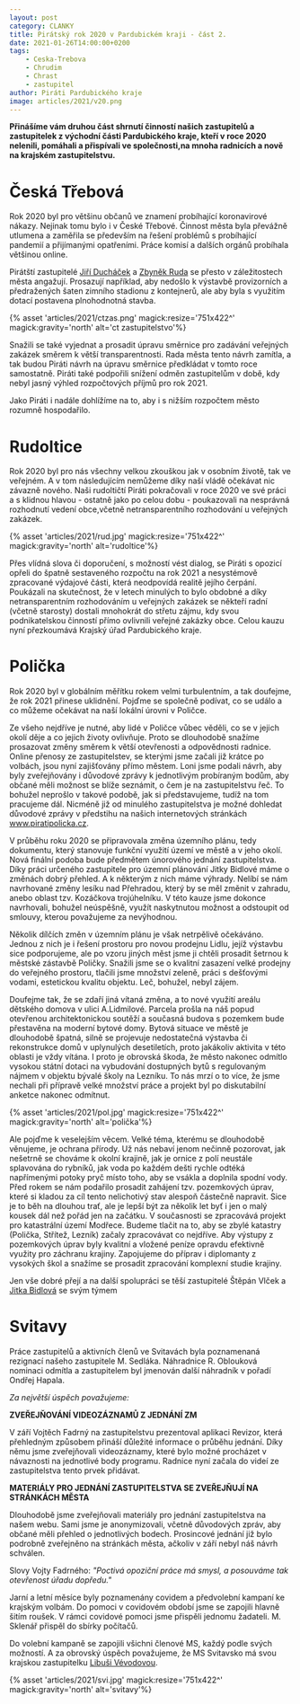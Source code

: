 ```yaml
---
layout: post
category: CLANKY
title: Pirátský rok 2020 v Pardubickém kraji - část 2.
date: 2021-01-26T14:00:00+0200
tags: 
    - Ceska-Trebova
    - Chrudim
    - Chrast
    - zastupitel
author: Piráti Pardubického kraje
image: articles/2021/v20.png
---
```

**Přinášíme vám druhou část shrnutí činností našich zastupitelů a zastupitelek z východní části Pardubického kraje, kteří v roce 2020 nelenili, pomáhali a přispívali ve společnosti,na mnoha radnicích a nově na krajském zastupitelstvu.**

# Česká Třebová

Rok 2020 byl pro většinu občanů ve znamení probíhající koronavirové nákazy. Nejinak tomu bylo i v České Třebové. Činnost města byla převážně utlumena a zaměřila se především na řešení problémů s probíhající pandemií a přijímanými opatřeními. Práce komisí a dalších orgánů probíhala většinou online. 


Pirátští zastupitelé [Jiří Ducháček](https://pardubicky.pirati.cz/lide/jiri.duchacek/) a [Zbyněk Ruda](https://pardubicky.pirati.cz/lide/zbynek-ruda/) se přesto v záležitostech města angažují.
Prosazují například, aby nedošlo k výstavbě provizorních a předražených šaten zimního stadionu z kontejnerů, ale aby byla s využitím dotací postavena plnohodnotná stavba.

 {% asset 'articles/2021/ctzas.png' magick:resize='751x422^' 
magick:gravity='north' alt='ct zastupitelstvo'%}

Snažili se také vyjednat a prosadit úpravu směrnice pro zadávání veřejných zakázek směrem k větší transparentnosti. Rada města tento návrh zamítla, a tak budou Piráti návrh na úpravu směrnice předkládat v tomto roce samostatně. Piráti také podpořili snížení odměn zastupitelům v době, kdy nebyl jasný výhled rozpočtových příjmů pro rok 2021.

Jako Piráti i nadále dohlížíme na to, aby i s nižším rozpočtem město rozumně hospodařilo.

# Rudoltice

Rok 2020 byl pro nás všechny velkou zkouškou jak v osobním životě, tak ve veřejném. A v tom následujícím nemůžeme díky naší vládě očekávat nic závazně nového. Naši rudoltičtí Piráti pokračovali v roce 2020 ve své práci a s klidnou hlavou - ostatně jako po celou dobu - poukazovali na nesprávná rozhodnutí vedení obce,včetně netransparentního rozhodování u veřejných zakázek.

 {% asset 'articles/2021/rud.jpg' magick:resize='751x422^' 
magick:gravity='north' alt='rudoltice'%}

Přes vlídná slova či doporučení, s možností vést dialog, se Piráti s opozicí opřeli do špatně sestaveného rozpočtu na rok 2021 a nesystémově zpracované výdajové části, která neodpovídá realitě jejího čerpání. Poukázali na skutečnost, že v letech minulých to bylo obdobné a díky netransparentním rozhodováním u veřejných zakázek se někteří radní (včetně starosty) dostali mnohokrát do střetu zájmu, kdy svou podnikatelskou činností přímo ovlivnili veřejné zakázky obce. Celou kauzu nyní přezkoumává Krajský úřad Pardubického kraje.

# Polička

Rok 2020 byl v globálním měřítku rokem velmi turbulentním, a tak doufejme, že rok 2021 přinese uklidnění. Pojďme se společně podívat, co se událo a co můžeme očekávat na naší lokální úrovni v Poličce.

Ze všeho nejdříve je nutné, aby lidé v Poličce vůbec věděli, co se v jejich okolí děje a co jejich životy ovlivňuje. Proto se dlouhodobě snažíme prosazovat změny směrem k větší otevřenosti a odpovědnosti radnice. Online přenosy ze zastupitelstev, se kterými jsme začali již krátce po volbách, jsou nyní zajišťovány přímo městem. Loni jsme podali návrh, aby byly zveřejňovány i důvodové zprávy k jednotlivým probíraným bodům, aby občané měli možnost se blíže seznámit, o čem je na zastupitelstvu řeč. To bohužel neprošlo v takové podobě, jak si představujeme, tudíž na tom pracujeme dál. Nicméně již od minulého zastupitelstva je možné dohledat důvodové zprávy v předstihu na našich internetových stránkách www.piratipolicka.cz.

V průběhu roku 2020 se připravovala změna územního plánu, tedy dokumentu, který stanovuje funkční využití území ve městě a v jeho okolí. Nová finální podoba bude předmětem únorového jednání zastupitelstva. Díky práci určeného zastupitele pro územní plánování Jitky Bidlové máme o změnách dobrý přehled. A k některým z nich máme výhrady. Nelíbí se nám navrhované změny lesíku nad Přehradou, který by se měl změnit v zahradu, anebo oblast tzv. Kozáčkova trojúhelníku. V této kauze jsme dokonce navrhovali, bohužel neúspěšně, využít naskytnutou možnost a odstoupit od smlouvy, kterou považujeme za nevýhodnou.

Několik dílčích změn v územním plánu je však netrpělivě očekáváno. Jednou z nich je i řešení prostoru pro novou prodejnu Lidlu, jejíž výstavbu sice podporujeme, ale po vzoru jiných měst jsme ji chtěli prosadit šetrnou k městské zástavbě Poličky. Snažili jsme se o kvalitní zasazení velké prodejny do veřejného prostoru, tlačili jsme množství zeleně, práci s dešťovými vodami, estetickou kvalitu objektu. Leč, bohužel, nebyl zájem.

Doufejme tak, že se zdaří jiná vítaná změna, a to nové využití areálu dětského domova v ulici A.Lidmilové. Parcela prošla na náš popud otevřenou architektonickou soutěží a současná budova s pozemkem bude přestavěna na moderní bytové domy. Bytová situace ve městě je dlouhodobě špatná, silně se projevuje nedostatečná výstavba či rekonstrukce domů v uplynulých desetiletích, proto jakákoliv aktivita v této oblasti je vždy vítána. I proto je obrovská škoda, že město nakonec odmítlo vysokou státní dotaci na vybudování dostupných bytů s regulovaným nájmem v objektu bývalé školy na Lezníku. To nás mrzí o to více, že jsme nechali při přípravě velké množství práce a projekt byl po diskutabilní anketce nakonec odmítnut.

 {% asset 'articles/2021/pol.jpg' magick:resize='751x422^' 
magick:gravity='north' alt='polička'%}

Ale pojďme k veselejším věcem. Velké téma, kterému se dlouhodobě věnujeme, je ochrana přírody. Už nás nebaví jenom nečinně pozorovat, jak nešetrně se chováme k okolní krajině, jak je ornice z polí neustále splavována do rybníků, jak voda po každém dešti rychle odtéká napřímenými potoky pryč místo toho, aby se vsákla a doplnila spodní vody. Před rokem se nám podařilo prosadit zahájení tzv. pozemkových úprav, které si kladou za cíl tento nelichotivý stav alespoň částečně napravit. Sice je to běh na dlouhou trať, ale je lepší být za několik let byť i jen o malý kousek dál než pořád jen na začátku. V současnosti se zpracovává projekt pro katastrální území Modřece. Budeme tlačit na to, aby se zbylé katastry (Polička, Střítež, Lezník) začaly zpracovávat co nejdříve. Aby výstupy z pozemkových úprav byly kvalitní a vložené peníze opravdu efektivně využity pro záchranu krajiny. Zapojujeme do příprav i diplomanty z vysokých škol a snažíme se prosadit zpracování komplexní studie krajiny.

Jen vše dobré přejí a na další spolupráci se těší zastupitelé Štěpán Vlček a [Jitka Bidlová](https://pardubicky.pirati.cz/lide/jitka-bidlova/) se svým týmem

# Svitavy

Práce zastupitelů a aktivních členů ve Svitavách byla poznamenaná rezignací našeho zastupitele M. Sedláka. Náhradnice R. Oblouková nominaci odmítla a zastupitelem byl jmenován další náhradník v pořadí Ondřej Hapala.

*Za  největší úspěch  považujeme:*

**ZVEŘEJŇOVÁNÍ VIDEOZÁZNAMŮ Z JEDNÁNÍ ZM**

V září Vojtěch Fadrný na zastupitelstvu prezentoval aplikaci Revizor, která přehledným způsobem přináší důležité informace o průběhu jednání. Díky němu jsme zveřejňovali videozáznamy, které bylo možné procházet v návaznosti na jednotlivé body programu. Radnice nyní začala do videí ze zastupitelstva tento prvek přidávat.

**MATERIÁLY PRO JEDNÁNÍ ZASTUPITELSTVA SE ZVEŘEJŇUJÍ NA STRÁNKÁCH MĚSTA**

Dlouhodobě jsme zveřejňovali materiály pro jednání zastupitelstva na našem webu. Sami jsme je anonymizovali, včetně důvodových zpráv, aby občané měli přehled o jednotlivých bodech. Prosincové jednání již bylo podrobně zveřejněno na stránkách města, ačkoliv v září nebyl náš návrh schválen.  

Slovy Vojty Fadrného: *"Poctivá opoziční práce má smysl, a posouváme tak otevřenost úřadu dopředu."*

Jarní a letní měsíce byly poznamenány covidem a předvolební kampaní ke krajským volbám. Do pomoci v covidovém období jsme se zapojili hlavně šitím roušek. V rámci covidové pomoci jsme přispěli jednomu žadateli. M. Sklenář přispěl do sbírky počítačů.

Do volební kampaně se zapojili všichni členové MS, každý podle svých možností. A za obrovský úspěch považujeme, že MS Svitavsko má svou krajskou zastupitelku [Libuši Vévodovou](https://pardubicky.pirati.cz/lide/libuse-vevodova/).	 

 {% asset 'articles/2021/svi.jpg' magick:resize='751x422^' 
magick:gravity='north' alt='svitavy'%}
